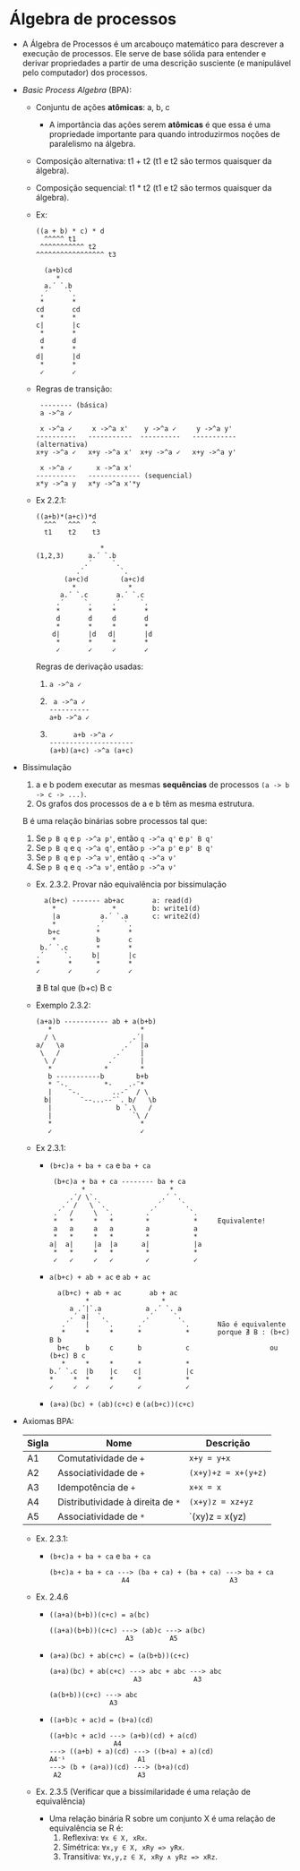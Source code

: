 Álgebra de processos
=====================

- A Álgebra de Processos é um arcabouço matemático para descrever a execução de
  processos. Ele serve de base sólida para entender e derivar propriedades a
  partir de uma descrição susciente (e manipulável pelo computador) dos
  processos.

- *Basic Process Algebra* (BPA):
  - Conjuntu de ações **atômicas**: a, b, c
    - A importância das ações serem **atômicas** é que essa é uma propriedade
      importante para quando introduzirmos noções de paralelismo na álgebra.
  - Composição alternativa: t1 + t2 (t1 e t2 são termos quaisquer da álgebra).
  - Composição sequencial: t1 * t2 (t1 e t2 são termos quaisquer da álgebra).

  - Ex:
    ```
    ((a + b) * c) * d
      ^^^^^ t1
     ^^^^^^^^^^^ t2 
    ^^^^^^^^^^^^^^^^^ t3

      (a+b)cd
         *     
      a.´ `.b  
     .´     `. 
     *       * 
    cd       cd
     *       * 
    c|       |c
     *       *
     d       d
     *       *
    d|       |d
     *       * 
     ✓       ✓ 
    ```

  - Regras de transição:
    ```
     -------- (básica)
     a ->^a ✓

     x ->^a ✓     x ->^a x'    y ->^a ✓     y ->^a y'
    ----------   -----------  ----------   ----------- (alternativa)
    x+y ->^a ✓   x+y ->^a x'  x+y ->^a ✓   x+y ->^a y'

     x ->^a ✓      x ->^a x'
    ----------   ------------- (sequencial)
    x*y ->^a y   x*y ->^a x'*y

    ```

  - Ex 2.2.1:
    ```
    ((a+b)*(a+c))*d
      ^^^   ^^^   ^
      t1    t2    t3

                    *     
    (1,2,3)      a.´ `.b
                .´     `. 
              .´         `. 
           (a+c)d        (a+c)d
             *             *     
          a.´ `.c       a.´ `.c  
         .´     `.     .´     `. 
         *       *     *       * 
         d       d     d       d
         *       *     *       * 
        d|       |d   d|       |d
         *       *     *       * 
         ✓       ✓     ✓       ✓ 
    ```

    Regras de derivação usadas:
    1. `a ->^a ✓`
    2. ```
        a ->^a ✓ 
       ----------
       a+b ->^a ✓
       ```
    3. ```
             a+b ->^a ✓ 
       ---------------------
       (a+b)(a+c) ->^a (a+c)
       ```

- Bissimulação
  1. a e b podem executar as mesmas **sequências** de processos
     `(a -> b -> c -> ...)`.
  2. Os grafos dos processos de a e b têm as mesma estrutura.

  B é uma relação binárias sobre processos tal que:
  1. Se `p B q` e `p ->^a p'`, então `q ->^a q'` e `p' B q'`
  2. Se `p B q` e `q ->^a q'`, então `p ->^a p'` e `p' B q'`
  3. Se `p B q` e `p ->^a ν'`, então `q ->^a ν'`
  4. Se `p B q` e `q ->^a ν'`, então `p ->^a ν'`

  - Ex. 2.3.2. Provar não equivalência por bissimulação
    ```
      a(b+c) ------- ab+ac       a: read(d)
        *              *         b: write1(d)
        |a          a.´ `.a      c: write2(d)
        *          .´     `.
       b+c         *       *
        *          b       c
     b.´ `.c       *       *
    .´     `.     b|       |c
    *       *      *       *
    ✓       ✓      ✓       ✓
    ```
    ∄ B tal que (b+c) B c

  - Exemplo 2.3.2:
    ```
    (a+a)b ----------- ab + a(b+b)
       *                      *
      / \                   .´|
    a/   \a               .´  |a
     \   /              .´    |
      \ /             .´      |
       *             *        *
       b -----------b        b+b
       * ¨-.         *-    .-¨*
       |    ¨-.        ..-¨  / \
      b|       ¨--...--¨`. b/   \b
       |                b `.\   /
       |                    `\ /
       *                      *
       ✓                      ✓
    ```

  - Ex 2.3.1:
    - `(b+c)a + ba + ca` e `ba + ca`
      ```
       (b+c)a + ba + ca -------- ba + ca
              *                     *
           .´/ \`.                .´ `. 
         .´ /   \ `.            .´     `.
       .´  /     \  `.        .´         `.
       *   *     *   *        *           *     Equivalente!
       a   a     a   a        a           a
       *   *     *   *        *           * 
      a|  a|     |a  |a      a|           |a
       *   *     *   *        *           *
       ✓   ✓     ✓   ✓        ✓           ✓
      ```

    - `a(b+c) + ab + ac` e `ab + ac`
      ```
        a(b+c) + ab + ac       ab + ac
               *                  *         
           a .´|`.a           a .´ `. a
           .´ a|  `.          .´     `.
         .´    |    `.      .´         `.       Não é equivalente
         *     *     *      *           *       porque ∄ B : (b+c) B b
        b+c    b     c      b           c                    ou (b+c) B c
         *     *     *      *           *
      b.´ `.c  |b    |c    c|           |c
      *     *  *     *      *           *
      ✓     ✓  ✓     ✓      ✓           ✓
      ```

    - `(a+a)(bc) + (ab)(c+c)` e `(a(b+c))(c+c)`

- Axiomas BPA:

  | Sigla  | Nome                              | Descrição           |
  |--------|-----------------------------------|---------------------|
  |   A1   | Comutatividade de `+`             | `x+y = y+x`         |
  |   A2   | Associatividade de `+`            | `(x+y)+z = x+(y+z)` |
  |   A3   | Idempotência de `+`               | `x+x = x`           |
  |   A4   | Distributividade à direita de `*` | `(x+y)z = xz+yz`    |
  |   A5   | Associatividade de `*`            | `(xy)z = x(yz)      |

  - Ex. 2.3.1:
    - `(b+c)a + ba + ca` e `ba + ca`
      ```
      (b+c)a + ba + ca ---> (ba + ca) + (ba + ca) ---> ba + ca
                        A4                         A3
      ```

  - Ex. 2.4.6
    - `((a+a)(b+b))(c+c) = a(bc)`
      ```
      ((a+a)(b+b))(c+c) ---> (ab)c ---> a(bc)
                         A3         A5
      ```

    - `(a+a)(bc) + ab(c+c) = (a(b+b))(c+c)`
      ```
      (a+a)(bc) + ab(c+c) ---> abc + abc ---> abc
                           A3             A3

      (a(b+b))(c+c) ---> abc
                     A3
      ```

    - `((a+b)c + ac)d = (b+a)(cd)`
      ```
      ((a+b)c + ac)d ---> (a+b)(cd) + a(cd)
                      A4
      ---> ((a+b) + a)(cd) ---> ((b+a) + a)(cd)
      A4⁻¹                  A1
      ---> (b + (a+a))(cd) ---> (b+a)(cd)
       A2                   A3
      ```

  - Ex. 2.3.5 (Verificar que a bissimilaridade é uma relação de equivalência)
    - Uma relação binária R sobre um conjunto X é uma relação de equivalência
      se R é:
      1. Reflexiva:  `∀x ∈ X, xRx`.
      2. Simétrica:  `∀x,y ∈ X, xRy => yRx`.
      3. Transitiva: `∀x,y,z ∈ X, xRy ∧ yRz => xRz`.

